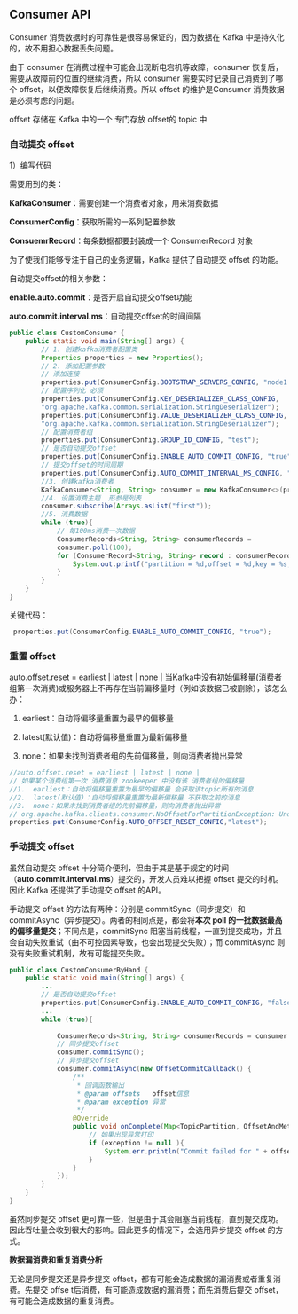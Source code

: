 ## Consumer API

Consumer 消费数据时的可靠性是很容易保证的，因为数据在 Kafka 中是持久化的，故不用担心数据丢失问题。

由于 consumer 在消费过程中可能会出现断电宕机等故障，consumer 恢复后，需要从故障前的位置的继续消费，所以 consumer 需要实时记录自己消费到了哪个 offset，以便故障恢复后继续消费。所以 offset 的维护是Consumer 消费数据是必须考虑的问题。

offset 存储在 Kafka 中的一个 专门存放 offset的 topic 中

### 自动提交 offset

1）编写代码

需要用到的类：

**KafkaConsumer**：需要创建一个消费者对象，用来消费数据

**ConsumerConfig**：获取所需的一系列配置参数

**ConsuemrRecord**：每条数据都要封装成一个 ConsumerRecord 对象

为了使我们能够专注于自己的业务逻辑，Kafka 提供了自动提交 offset 的功能。 

自动提交offset的相关参数：

**enable.auto.commit**：是否开启自动提交offset功能

**auto.commit.interval.ms**：自动提交offset的时间间隔

```java
public class CustomConsumer {
    public static void main(String[] args) {
        // 1. 创建kafka消费者配置类
        Properties properties = new Properties();
        // 2. 添加配置参数
        // 添加连接
        properties.put(ConsumerConfig.BOOTSTRAP_SERVERS_CONFIG, "node1:9092");
        // 配置序列化 必须
        properties.put(ConsumerConfig.KEY_DESERIALIZER_CLASS_CONFIG,
        "org.apache.kafka.common.serialization.StringDeserializer");
        properties.put(ConsumerConfig.VALUE_DESERIALIZER_CLASS_CONFIG,
        "org.apache.kafka.common.serialization.StringDeserializer");
        // 配置消费者组
        properties.put(ConsumerConfig.GROUP_ID_CONFIG, "test");
        // 是否自动提交offset
        properties.put(ConsumerConfig.ENABLE_AUTO_COMMIT_CONFIG, "true");
        // 提交offset的时间周期
        properties.put(ConsumerConfig.AUTO_COMMIT_INTERVAL_MS_CONFIG, "1000");
        //3. 创建kafka消费者
        KafkaConsumer<String, String> consumer = new KafkaConsumer<>(properties);
        //4. 设置消费主题  形参是列表
        consumer.subscribe(Arrays.asList("first"));
        //5. 消费数据
        while (true){
            // 每100ms消费一次数据
            ConsumerRecords<String, String> consumerRecords = 
            consumer.poll(100);
            for (ConsumerRecord<String, String> record : consumerRecords) {
                System.out.printf("partition = %d,offset = %d,key = %s,value = %s%n",record.partition(),record.offset(),record.key(),record.value());
            }
        }
    }
}
```

关键代码：

```java
 properties.put(ConsumerConfig.ENABLE_AUTO_COMMIT_CONFIG, "true");
```

### 重置 offset

auto.offset.reset = earliest | latest | none |
当Kafka中没有初始偏移量(消费者组第一次消费)或服务器上不再存在当前偏移量时（例如该数据已被删除），该怎么办：

1. earliest：自动将偏移量重置为最早的偏移量

2. latest(默认值)：自动将偏移量重置为最新偏移量

3. none：如果未找到消费者组的先前偏移量，则向消费者抛出异常

```java
//auto.offset.reset = earliest | latest | none |
// 如果某个消费组第一次 消费消息 zookeeper 中没有该 消费者组的偏移量
//1.  earliest：自动将偏移量重置为最早的偏移量 会获取该topic所有的消息
//2.  latest(默认值)：自动将偏移量重置为最新偏移量 不获取之前的消息
//3.  none：如果未找到消费者组的先前偏移量，则向消费者抛出异常
// org.apache.kafka.clients.consumer.NoOffsetForPartitionException: Undefined offset with no reset policy for partitions:
properties.put(ConsumerConfig.AUTO_OFFSET_RESET_CONFIG,"latest");
```

### 手动提交 offset

虽然自动提交 offset 十分简介便利，但由于其是基于规定的时间（**auto.commit.interval.ms**）提交的，开发人员难以把握 offset 提交的时机。因此 Kafka 还提供了手动提交 offset 的API。

手动提交 offset 的方法有两种：分别是 commitSync（同步提交）和 commitAsync（异步提交）。两者的相同点是，都会将**本次 poll 的一批数据最高的偏移量提交**；不同点是，commitSync 阻塞当前线程，一直到提交成功，并且会自动失败重试（由不可控因素导致，也会出现提交失败）；而 commitAsync 则没有失败重试机制，故有可能提交失败。

```java
public class CustomConsumerByHand {
    public static void main(String[] args) {
        ...
        // 是否自动提交offset
        properties.put(ConsumerConfig.ENABLE_AUTO_COMMIT_CONFIG, "false");
        ...
        while (true){
            
            ConsumerRecords<String, String> consumerRecords = consumer.poll(100);
            // 同步提交offset
            consumer.commitSync();
			// 异步提交offset
            consumer.commitAsync(new OffsetCommitCallback() {
                /**
                 * 回调函数输出
                 * @param offsets   offset信息
                 * @param exception 异常
                 */
                @Override
                public void onComplete(Map<TopicPartition, OffsetAndMetadata> offsets, Exception exception) {
                    // 如果出现异常打印
                    if (exception != null ){
                        System.err.println("Commit failed for " + offsets);
                    }
                }
            });
        }
    }
}
```



虽然同步提交 offset 更可靠一些，但是由于其会阻塞当前线程，直到提交成功。因此吞吐量会收到很大的影响。因此更多的情况下，会选用异步提交 offset 的方式。



**数据漏消费和重复消费分析**

无论是同步提交还是异步提交 offset，都有可能会造成数据的漏消费或者重复消费。先提交 offse t后消费，有可能造成数据的漏消费；而先消费后提交 offset，有可能会造成数据的重复消费。